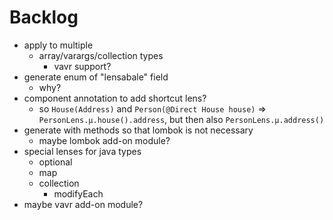 # Backlog
- apply to multiple
  - array/varargs/collection types
    - vavr support?
- generate enum of "lensabale" field
    - why?
- component annotation to add shortcut lens?
    - so `House(Address)` and `Person(@Direct House house)` => `PersonLens.µ.house().address`, but then also `PersonLens.µ.address()`
- generate with methods so that lombok is not necessary
  - maybe lombok add-on module?
- special lenses for java types
  - optional
  - map
  - collection
    - modifyEach
- maybe vavr add-on module?
